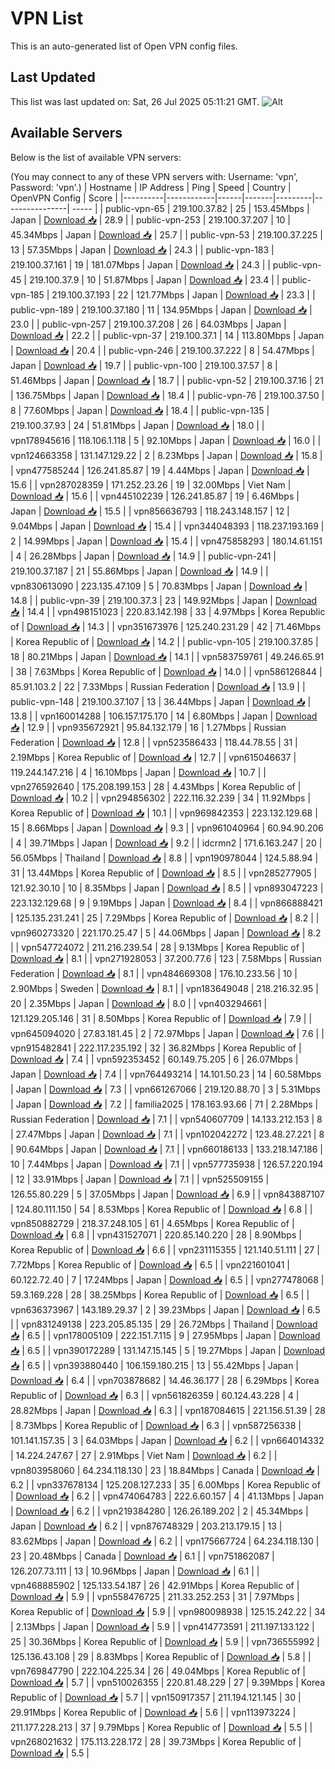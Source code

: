 # VPN List

This is an auto-generated list of Open VPN config files.

## Last Updated

This list was last updated on: Sat, 26 Jul 2025 05:11:21 GMT.
![Alt](https://repobeats.axiom.co/api/embed/186b98318ef1479477931607c1ad7d823f12451f.svg "Repobeats analytics image")

## Available Servers

Below is the list of available VPN servers:

(You may connect to any of these VPN servers with: Username: 'vpn', Password: 'vpn'.)
| Hostname | IP Address | Ping | Speed | Country | OpenVPN Config | Score |
|----------|------------|------|-------|---------|----------------| ----- |
| public-vpn-65 | 219.100.37.82 | 25 | 153.45Mbps | Japan | [Download 📥](./configs/server_0_JP.ovpn) | 28.9 |
| public-vpn-253 | 219.100.37.207 | 10 | 45.34Mbps | Japan | [Download 📥](./configs/server_1_JP.ovpn) | 25.7 |
| public-vpn-53 | 219.100.37.225 | 13 | 57.35Mbps | Japan | [Download 📥](./configs/server_2_JP.ovpn) | 24.3 |
| public-vpn-183 | 219.100.37.161 | 19 | 181.07Mbps | Japan | [Download 📥](./configs/server_3_JP.ovpn) | 24.3 |
| public-vpn-45 | 219.100.37.9 | 10 | 51.87Mbps | Japan | [Download 📥](./configs/server_4_JP.ovpn) | 23.4 |
| public-vpn-185 | 219.100.37.193 | 22 | 121.77Mbps | Japan | [Download 📥](./configs/server_5_JP.ovpn) | 23.3 |
| public-vpn-189 | 219.100.37.180 | 11 | 134.95Mbps | Japan | [Download 📥](./configs/server_6_JP.ovpn) | 23.0 |
| public-vpn-257 | 219.100.37.208 | 26 | 64.03Mbps | Japan | [Download 📥](./configs/server_7_JP.ovpn) | 22.2 |
| public-vpn-37 | 219.100.37.1 | 14 | 113.80Mbps | Japan | [Download 📥](./configs/server_8_JP.ovpn) | 20.4 |
| public-vpn-246 | 219.100.37.222 | 8 | 54.47Mbps | Japan | [Download 📥](./configs/server_9_JP.ovpn) | 19.7 |
| public-vpn-100 | 219.100.37.57 | 8 | 51.46Mbps | Japan | [Download 📥](./configs/server_10_JP.ovpn) | 18.7 |
| public-vpn-52 | 219.100.37.16 | 21 | 136.75Mbps | Japan | [Download 📥](./configs/server_11_JP.ovpn) | 18.4 |
| public-vpn-76 | 219.100.37.50 | 8 | 77.60Mbps | Japan | [Download 📥](./configs/server_12_JP.ovpn) | 18.4 |
| public-vpn-135 | 219.100.37.93 | 24 | 51.81Mbps | Japan | [Download 📥](./configs/server_13_JP.ovpn) | 18.0 |
| vpn178945616 | 118.106.1.118 | 5 | 92.10Mbps | Japan | [Download 📥](./configs/server_14_JP.ovpn) | 16.0 |
| vpn124663358 | 131.147.129.22 | 2 | 8.23Mbps | Japan | [Download 📥](./configs/server_15_JP.ovpn) | 15.8 |
| vpn477585244 | 126.241.85.87 | 19 | 4.44Mbps | Japan | [Download 📥](./configs/server_16_JP.ovpn) | 15.6 |
| vpn287028359 | 171.252.23.26 | 19 | 32.00Mbps | Viet Nam | [Download 📥](./configs/server_17_VN.ovpn) | 15.6 |
| vpn445102239 | 126.241.85.87 | 19 | 6.46Mbps | Japan | [Download 📥](./configs/server_18_JP.ovpn) | 15.5 |
| vpn856636793 | 118.243.148.157 | 12 | 9.04Mbps | Japan | [Download 📥](./configs/server_19_JP.ovpn) | 15.4 |
| vpn344048393 | 118.237.193.169 | 2 | 14.99Mbps | Japan | [Download 📥](./configs/server_20_JP.ovpn) | 15.4 |
| vpn475858293 | 180.14.61.151 | 4 | 26.28Mbps | Japan | [Download 📥](./configs/server_21_JP.ovpn) | 14.9 |
| public-vpn-241 | 219.100.37.187 | 21 | 55.86Mbps | Japan | [Download 📥](./configs/server_22_JP.ovpn) | 14.9 |
| vpn830613090 | 223.135.47.109 | 5 | 70.83Mbps | Japan | [Download 📥](./configs/server_23_JP.ovpn) | 14.8 |
| public-vpn-39 | 219.100.37.3 | 23 | 149.92Mbps | Japan | [Download 📥](./configs/server_24_JP.ovpn) | 14.4 |
| vpn498151023 | 220.83.142.198 | 33 | 4.97Mbps | Korea Republic of | [Download 📥](./configs/server_25_KR.ovpn) | 14.3 |
| vpn351673976 | 125.240.231.29 | 42 | 71.46Mbps | Korea Republic of | [Download 📥](./configs/server_26_KR.ovpn) | 14.2 |
| public-vpn-105 | 219.100.37.85 | 18 | 80.21Mbps | Japan | [Download 📥](./configs/server_27_JP.ovpn) | 14.1 |
| vpn583759761 | 49.246.65.91 | 38 | 7.63Mbps | Korea Republic of | [Download 📥](./configs/server_28_KR.ovpn) | 14.0 |
| vpn586126844 | 85.91.103.2 | 22 | 7.33Mbps | Russian Federation | [Download 📥](./configs/server_29_RU.ovpn) | 13.9 |
| public-vpn-148 | 219.100.37.107 | 13 | 36.44Mbps | Japan | [Download 📥](./configs/server_30_JP.ovpn) | 13.8 |
| vpn160014288 | 106.157.175.170 | 14 | 6.80Mbps | Japan | [Download 📥](./configs/server_31_JP.ovpn) | 12.9 |
| vpn935672921 | 95.84.132.179 | 16 | 1.27Mbps | Russian Federation | [Download 📥](./configs/server_32_RU.ovpn) | 12.8 |
| vpn523586433 | 118.44.78.55 | 31 | 2.19Mbps | Korea Republic of | [Download 📥](./configs/server_33_KR.ovpn) | 12.7 |
| vpn615046637 | 119.244.147.216 | 4 | 16.10Mbps | Japan | [Download 📥](./configs/server_34_JP.ovpn) | 10.7 |
| vpn276592640 | 175.208.199.153 | 28 | 4.43Mbps | Korea Republic of | [Download 📥](./configs/server_35_KR.ovpn) | 10.2 |
| vpn294856302 | 222.116.32.239 | 34 | 11.92Mbps | Korea Republic of | [Download 📥](./configs/server_36_KR.ovpn) | 10.1 |
| vpn969842353 | 223.132.129.68 | 15 | 8.66Mbps | Japan | [Download 📥](./configs/server_37_JP.ovpn) | 9.3 |
| vpn961040964 | 60.94.90.206 | 4 | 39.71Mbps | Japan | [Download 📥](./configs/server_38_JP.ovpn) | 9.2 |
| idcrmn2 | 171.6.163.247 | 20 | 56.05Mbps | Thailand | [Download 📥](./configs/server_39_TH.ovpn) | 8.8 |
| vpn190978044 | 124.5.88.94 | 31 | 13.44Mbps | Korea Republic of | [Download 📥](./configs/server_40_KR.ovpn) | 8.5 |
| vpn285277905 | 121.92.30.10 | 10 | 8.35Mbps | Japan | [Download 📥](./configs/server_41_JP.ovpn) | 8.5 |
| vpn893047223 | 223.132.129.68 | 9 | 9.19Mbps | Japan | [Download 📥](./configs/server_42_JP.ovpn) | 8.4 |
| vpn866888421 | 125.135.231.241 | 25 | 7.29Mbps | Korea Republic of | [Download 📥](./configs/server_43_KR.ovpn) | 8.2 |
| vpn960273320 | 221.170.25.47 | 5 | 44.06Mbps | Japan | [Download 📥](./configs/server_44_JP.ovpn) | 8.2 |
| vpn547724072 | 211.216.239.54 | 28 | 9.13Mbps | Korea Republic of | [Download 📥](./configs/server_45_KR.ovpn) | 8.1 |
| vpn271928053 | 37.200.77.6 | 123 | 7.58Mbps | Russian Federation | [Download 📥](./configs/server_46_RU.ovpn) | 8.1 |
| vpn484669308 | 176.10.233.56 | 10 | 2.90Mbps | Sweden | [Download 📥](./configs/server_47_SE.ovpn) | 8.1 |
| vpn183649048 | 218.216.32.95 | 20 | 2.35Mbps | Japan | [Download 📥](./configs/server_48_JP.ovpn) | 8.0 |
| vpn403294661 | 121.129.205.146 | 31 | 8.50Mbps | Korea Republic of | [Download 📥](./configs/server_49_KR.ovpn) | 7.9 |
| vpn645094020 | 27.83.181.45 | 2 | 72.97Mbps | Japan | [Download 📥](./configs/server_50_JP.ovpn) | 7.6 |
| vpn915482841 | 222.117.235.192 | 32 | 36.82Mbps | Korea Republic of | [Download 📥](./configs/server_51_KR.ovpn) | 7.4 |
| vpn592353452 | 60.149.75.205 | 6 | 26.07Mbps | Japan | [Download 📥](./configs/server_52_JP.ovpn) | 7.4 |
| vpn764493214 | 14.101.50.23 | 14 | 60.58Mbps | Japan | [Download 📥](./configs/server_53_JP.ovpn) | 7.3 |
| vpn661267066 | 219.120.88.70 | 3 | 5.31Mbps | Japan | [Download 📥](./configs/server_54_JP.ovpn) | 7.2 |
| familia2025 | 178.163.93.66 | 71 | 2.28Mbps | Russian Federation | [Download 📥](./configs/server_55_RU.ovpn) | 7.1 |
| vpn540607709 | 14.133.212.153 | 8 | 27.47Mbps | Japan | [Download 📥](./configs/server_56_JP.ovpn) | 7.1 |
| vpn102042272 | 123.48.27.221 | 8 | 90.64Mbps | Japan | [Download 📥](./configs/server_57_JP.ovpn) | 7.1 |
| vpn660186133 | 133.218.147.186 | 10 | 7.44Mbps | Japan | [Download 📥](./configs/server_58_JP.ovpn) | 7.1 |
| vpn577735938 | 126.57.220.194 | 12 | 33.91Mbps | Japan | [Download 📥](./configs/server_59_JP.ovpn) | 7.1 |
| vpn525509155 | 126.55.80.229 | 5 | 37.05Mbps | Japan | [Download 📥](./configs/server_60_JP.ovpn) | 6.9 |
| vpn843887107 | 124.80.111.150 | 54 | 8.53Mbps | Korea Republic of | [Download 📥](./configs/server_61_KR.ovpn) | 6.8 |
| vpn850882729 | 218.37.248.105 | 61 | 4.65Mbps | Korea Republic of | [Download 📥](./configs/server_62_KR.ovpn) | 6.8 |
| vpn431527071 | 220.85.140.220 | 28 | 8.90Mbps | Korea Republic of | [Download 📥](./configs/server_63_KR.ovpn) | 6.6 |
| vpn231115355 | 121.140.51.111 | 27 | 7.72Mbps | Korea Republic of | [Download 📥](./configs/server_64_KR.ovpn) | 6.5 |
| vpn221601041 | 60.122.72.40 | 7 | 17.24Mbps | Japan | [Download 📥](./configs/server_65_JP.ovpn) | 6.5 |
| vpn277478068 | 59.3.169.228 | 28 | 38.25Mbps | Korea Republic of | [Download 📥](./configs/server_66_KR.ovpn) | 6.5 |
| vpn636373967 | 143.189.29.37 | 2 | 39.23Mbps | Japan | [Download 📥](./configs/server_67_JP.ovpn) | 6.5 |
| vpn831249138 | 223.205.85.135 | 29 | 26.72Mbps | Thailand | [Download 📥](./configs/server_68_TH.ovpn) | 6.5 |
| vpn178005109 | 222.151.7.115 | 9 | 27.95Mbps | Japan | [Download 📥](./configs/server_69_JP.ovpn) | 6.5 |
| vpn390172289 | 131.147.15.145 | 5 | 19.27Mbps | Japan | [Download 📥](./configs/server_70_JP.ovpn) | 6.5 |
| vpn393880440 | 106.159.180.215 | 13 | 55.42Mbps | Japan | [Download 📥](./configs/server_71_JP.ovpn) | 6.4 |
| vpn703878682 | 14.46.36.177 | 28 | 6.29Mbps | Korea Republic of | [Download 📥](./configs/server_72_KR.ovpn) | 6.3 |
| vpn561826359 | 60.124.43.228 | 4 | 28.82Mbps | Japan | [Download 📥](./configs/server_73_JP.ovpn) | 6.3 |
| vpn187084615 | 221.156.51.39 | 28 | 8.73Mbps | Korea Republic of | [Download 📥](./configs/server_74_KR.ovpn) | 6.3 |
| vpn587256338 | 101.141.157.35 | 3 | 64.03Mbps | Japan | [Download 📥](./configs/server_75_JP.ovpn) | 6.2 |
| vpn664014332 | 14.224.247.67 | 27 | 2.91Mbps | Viet Nam | [Download 📥](./configs/server_76_VN.ovpn) | 6.2 |
| vpn803958060 | 64.234.118.130 | 23 | 18.84Mbps | Canada | [Download 📥](./configs/server_77_CA.ovpn) | 6.2 |
| vpn337678134 | 125.208.127.233 | 35 | 6.00Mbps | Korea Republic of | [Download 📥](./configs/server_78_KR.ovpn) | 6.2 |
| vpn474064783 | 222.6.60.157 | 4 | 41.13Mbps | Japan | [Download 📥](./configs/server_79_JP.ovpn) | 6.2 |
| vpn219384280 | 126.26.189.202 | 2 | 45.34Mbps | Japan | [Download 📥](./configs/server_80_JP.ovpn) | 6.2 |
| vpn876748329 | 203.213.179.15 | 13 | 83.62Mbps | Japan | [Download 📥](./configs/server_81_JP.ovpn) | 6.2 |
| vpn175667724 | 64.234.118.130 | 23 | 20.48Mbps | Canada | [Download 📥](./configs/server_82_CA.ovpn) | 6.1 |
| vpn751862087 | 126.207.73.111 | 13 | 10.96Mbps | Japan | [Download 📥](./configs/server_83_JP.ovpn) | 6.1 |
| vpn468885902 | 125.133.54.187 | 26 | 42.91Mbps | Korea Republic of | [Download 📥](./configs/server_84_KR.ovpn) | 5.9 |
| vpn558476725 | 211.33.252.253 | 31 | 7.97Mbps | Korea Republic of | [Download 📥](./configs/server_85_KR.ovpn) | 5.9 |
| vpn980098938 | 125.15.242.22 | 34 | 2.13Mbps | Japan | [Download 📥](./configs/server_86_JP.ovpn) | 5.9 |
| vpn414773591 | 211.197.133.122 | 25 | 30.36Mbps | Korea Republic of | [Download 📥](./configs/server_87_KR.ovpn) | 5.9 |
| vpn736555992 | 125.136.43.108 | 29 | 8.83Mbps | Korea Republic of | [Download 📥](./configs/server_88_KR.ovpn) | 5.8 |
| vpn769847790 | 222.104.225.34 | 26 | 49.04Mbps | Korea Republic of | [Download 📥](./configs/server_89_KR.ovpn) | 5.7 |
| vpn510026355 | 220.81.48.229 | 27 | 9.39Mbps | Korea Republic of | [Download 📥](./configs/server_90_KR.ovpn) | 5.7 |
| vpn150917357 | 211.194.121.145 | 30 | 29.91Mbps | Korea Republic of | [Download 📥](./configs/server_91_KR.ovpn) | 5.6 |
| vpn113973224 | 211.177.228.213 | 37 | 9.79Mbps | Korea Republic of | [Download 📥](./configs/server_92_KR.ovpn) | 5.5 |
| vpn268021632 | 175.113.228.172 | 28 | 39.73Mbps | Korea Republic of | [Download 📥](./configs/server_93_KR.ovpn) | 5.5 |
